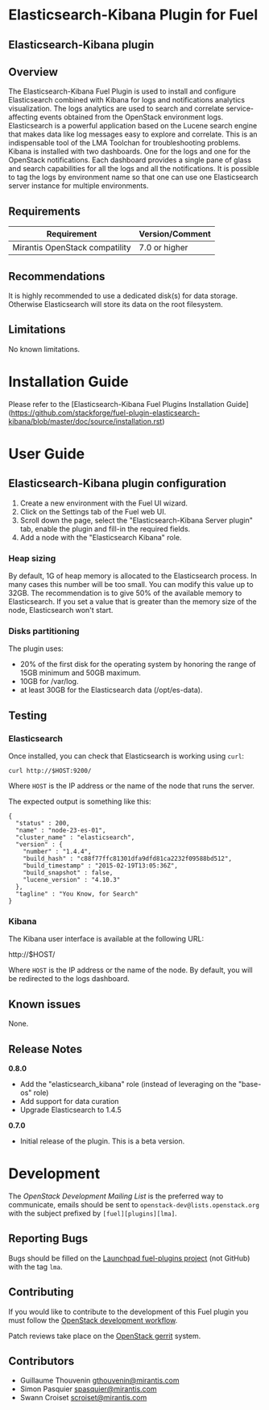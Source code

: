 Elasticsearch-Kibana Plugin for Fuel
====================================

Elasticsearch-Kibana plugin
---------------------------

Overview
--------

The Elasticsearch-Kibana Fuel Plugin is used to install and configure
Elasticsearch combined with Kibana for logs and notifications analytics
visualization.
The logs analytics are used to search and correlate service-affecting
events obtained from the OpenStack environment logs.
Elasticsearch is a powerful application based on the Lucene search engine
that makes data like log messages easy to explore and correlate.
This is an indispensable tool of the LMA Toolchan for troubleshooting problems.
Kibana is installed with two dashboards. One for the logs and one for the
OpenStack notifications.
Each dashboard provides a single pane of glass and search capabilities
for all the logs and all the notifications. It is possible to tag the logs
by environment name so that one can use one Elasticsearch server instance
for multiple environments.

Requirements
------------

| Requirement                    | Version/Comment |
|--------------------------------|-----------------|
| Mirantis OpenStack compatility | 7.0 or higher   |


Recommendations
---------------

It is highly recommended to use a dedicated disk(s) for data storage. Otherwise
Elasticsearch will store its data on the root filesystem.

Limitations
-----------

No known limitations.

Installation Guide
==================

Please refer to the [Elasticsearch-Kibana Fuel Plugins Installation Guide]
(https://github.com/stackforge/fuel-plugin-elasticsearch-kibana/blob/master/doc/source/installation.rst)

User Guide
==========

**Elasticsearch-Kibana** plugin configuration
---------------------------------------------

1. Create a new environment with the Fuel UI wizard.
2. Click on the Settings tab of the Fuel web UI.
3. Scroll down the page, select the "Elasticsearch-Kibana Server plugin" tab,
   enable the plugin and fill-in the required fields.
4. Add a node with the "Elasticsearch Kibana" role.

### Heap sizing
By default, 1G of heap memory is allocated to the Elasticsearch process. In
many cases this number will be too small. You can modify this value up to
32GB. The recommendation is to give 50% of the available memory to
Elasticsearch. If you set a value that is greater than the memory size of
the node, Elasticsearch won't start.

### Disks partitioning
The plugin uses:

- 20% of the first disk for the operating system by honoring the range of
  15GB minimum and 50GB maximum.
- 10GB for /var/log.
- at least 30GB for the Elasticsearch data (/opt/es-data).

Testing
-------

### Elasticsearch

Once installed, you can check that Elasticsearch is working using `curl`:

```
curl http://$HOST:9200/
```

Where `HOST` is the IP address or the name of the node that runs the server.

The expected output is something like this:

```
{
  "status" : 200,
  "name" : "node-23-es-01",
  "cluster_name" : "elasticsearch",
  "version" : {
    "number" : "1.4.4",
    "build_hash" : "c88f77ffc81301dfa9dfd81ca2232f09588bd512",
    "build_timestamp" : "2015-02-19T13:05:36Z",
    "build_snapshot" : false,
    "lucene_version" : "4.10.3"
  },
  "tagline" : "You Know, for Search"
}
```

### Kibana

The Kibana user interface is available at the following URL:

http://$HOST/

Where `HOST` is the IP address or the name of the node. By default, you will
be redirected to the logs dashboard.

Known issues
------------

None.

Release Notes
-------------

**0.8.0**

* Add the "elasticsearch_kibana" role (instead of leveraging on the
  "base-os" role)
* Add support for data curation
* Upgrade Elasticsearch to 1.4.5

**0.7.0**

* Initial release of the plugin. This is a beta version.

Development
===========

The *OpenStack Development Mailing List* is the preferred way to communicate,
emails should be sent to `openstack-dev@lists.openstack.org` with the subject
prefixed by `[fuel][plugins][lma]`.

Reporting Bugs
--------------

Bugs should be filled on the [Launchpad fuel-plugins project](
https://bugs.launchpad.net/fuel-plugins) (not GitHub) with the tag `lma`.


Contributing
------------

If you would like to contribute to the development of this Fuel plugin you must
follow the [OpenStack development workflow](
http://docs.openstack.org/infra/manual/developers.html#development-workflow).

Patch reviews take place on the [OpenStack gerrit](
https://review.openstack.org/#/q/status:open+project:stackforge/fuel-plugin-elasticsearch-kibana,n,z)
system.

Contributors
------------

* Guillaume Thouvenin <gthouvenin@mirantis.com>
* Simon Pasquier <spasquier@mirantis.com>
* Swann Croiset <scroiset@mirantis.com>
